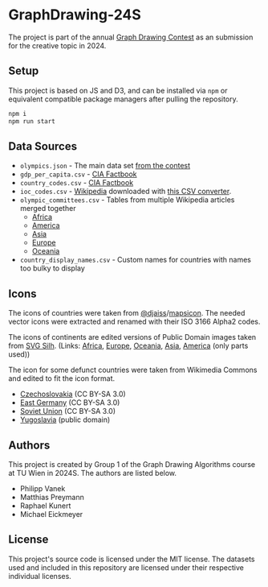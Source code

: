 # GraphDrawing-24S

The project is part of the annual [Graph Drawing Contest](https://mozart.diei.unipg.it/gdcontest/2024/creative/)
as an submission for the creative topic in 2024.

## Setup

This project is based on JS and D3, and can be installed via `npm`
or equivalent compatible package managers after pulling the repository.

```bash
npm i
npm run start
```

## Data Sources

- `olympics.json` - The main data set [from the contest](https://mozart.diei.unipg.it/gdcontest/assets/2024/olympics.json)
- `gdp_per_capita.csv` - [CIA Factbook](https://www.cia.gov/the-world-factbook/field/real-gdp-per-capita/country-comparison/)
- `country_codes.csv` - [CIA Factbook](https://www.cia.gov/the-world-factbook/references/country-data-codes/)
- `ioc_codes.csv` - [Wikipedia](https://simple.wikipedia.org/wiki/Comparison_of_IOC,_FIFA,_and_ISO_3166_country_codes) downloaded with [this CSV converter](https://wikitable2csv.ggor.de/).
- `olympic_committees.csv` - Tables from multiple Wikipedia articles merged together
  - [Africa](https://en.wikipedia.org/wiki/Association_of_National_Olympic_Committees_of_Africa)
  - [America](https://en.wikipedia.org/wiki/Panam_Sports)
  - [Asia](https://en.wikipedia.org/wiki/Olympic_Council_of_Asia)
  - [Europe](https://en.wikipedia.org/wiki/European_Olympic_Committees)
  - [Oceania](https://en.wikipedia.org/wiki/Oceania_National_Olympic_Committees)
- `country_display_names.csv` - Custom names for countries with names too bulky to display

## Icons

The icons of countries were taken from [@djaiss](https://github.com/djaiss)/[mapsicon](https://github.com/djaiss/mapsicon).
The needed vector icons were extracted and renamed with their ISO 3166 Alpha2 codes.

The icons of continents are edited versions of Public Domain images taken from [SVG Silh](https://svgsilh.com/).
(Links: [Africa][Africa], [Europe][Europe], [Oceania][Oceania], [Asia][Asia], [America][America] (only parts used))

[Africa]: https://svgsilh.com/image/153088.html
[Europe]: https://svgsilh.com/image/2239723.html
[Oceania]: https://svgsilh.com/image/151644.html
[Asia]: https://svgsilh.com/image/151642.html
[America]: https://svgsilh.com/image/306338.html

The icon for some defunct countries were taken from Wikimedia Commons and edited to fit the icon format.
- [Czechoslovakia](https://commons.wikimedia.org/wiki/File:Flag-map_of_Czechoslovakia.svg) (CC BY-SA 3.0)
- [East Germany](https://en.wikipedia.org/wiki/File:Flag_map_of_East_Germany_(1949%E2%80%931959).svg) (CC BY-SA 3.0)
- [Soviet Union](https://commons.wikimedia.org/wiki/File:Map-Flag_of_the_Soviet_Union.svg) (CC BY-SA 3.0)
- [Yugoslavia](https://en.m.wikipedia.org/wiki/File:Yugoslavia_silhouette_grey.svg) (public domain)

## Authors

This project is created by Group 1 of the Graph Drawing Algorithms
course at TU Wien in 2024S. The authors are listed below.

- Philipp Vanek
- Matthias Preymann
- Raphael Kunert
- Michael Eickmeyer

## License

This project's source code is licensed under the MIT license.
The datasets used and included in this repository are licensed
under their respective individual licenses.
